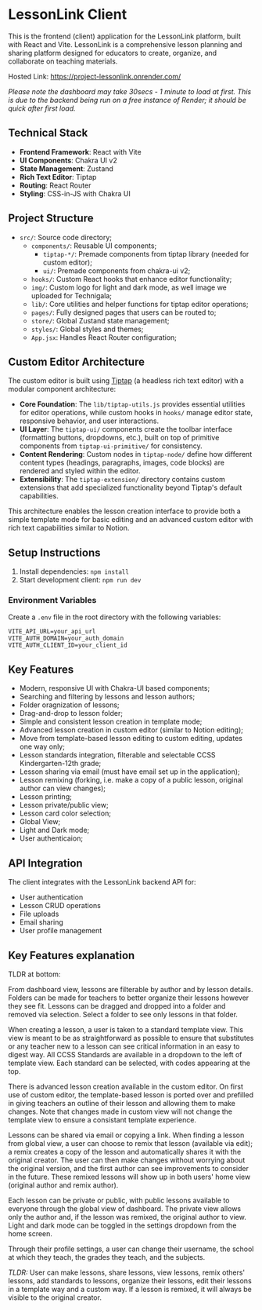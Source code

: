 # LessonLink Client

This is the frontend (client) application for the LessonLink platform, built with React and Vite. LessonLink is a comprehensive lesson planning and sharing platform designed for educators to create, organize, and collaborate on teaching materials.

Hosted Link: https://project-lessonlink.onrender.com/

*Please note the dashboard may take 30secs - 1 minute to load at first. This is due to the backend being run on a free instance of Render; it should be quick after first load.*

## Technical Stack

- **Frontend Framework**: React with Vite
- **UI Components**: Chakra UI v2
- **State Management**: Zustand
- **Rich Text Editor**: Tiptap
- **Routing**: React Router
- **Styling**: CSS-in-JS with Chakra UI

## Project Structure

- `src/`: Source code directory;
  - `components/`: Reusable UI components;
    - `tiptap-*/`: Premade components from tiptap library (needed for custom editor);
    - `ui/`: Premade components from chakra-ui v2;
  - `hooks/`: Custom React hooks that enhance editor functionality;
  - `img/`: Custom logo for light and dark mode, as well image we uploaded for Technigala;
  - `lib/`: Core utilities and helper functions for tiptap editor operations;
  - `pages/`: Fully designed pages that users can be routed to;
  - `store/`: Global Zustand state management;
  - `styles/`: Global styles and themes;
  - `App.jsx`: Handles React Router configuration;

## Custom Editor Architecture

The custom editor is built using [Tiptap](https://tiptap.dev/) (a headless rich text editor) with a modular component architecture:

- **Core Foundation**: The `lib/tiptap-utils.js` provides essential utilities for editor operations, while custom hooks in `hooks/` manage editor state, responsive behavior, and user interactions.  
- **UI Layer**: The `tiptap-ui/` components create the toolbar interface (formatting buttons, dropdowns, etc.), built on top of primitive components from `tiptap-ui-primitive/` for consistency.  
- **Content Rendering**: Custom nodes in `tiptap-node/` define how different content types (headings, paragraphs, images, code blocks) are rendered and styled within the editor.  
- **Extensibility**: The `tiptap-extension/` directory contains custom extensions that add specialized functionality beyond Tiptap's default capabilities.

This architecture enables the lesson creation interface to provide both a simple template mode for basic editing and an advanced custom editor with rich text capabilities similar to Notion.

## Setup Instructions

1. Install dependencies: `npm install`
2. Start development client: `npm run dev`

### Environment Variables

Create a `.env` file in the root directory with the following variables:
```
VITE_API_URL=your_api_url
VITE_AUTH_DOMAIN=your_auth_domain
VITE_AUTH_CLIENT_ID=your_client_id
```

## Key Features

- Modern, responsive UI with Chakra-UI based components;
- Searching and filtering by lessons and lesson authors;
- Folder oragnization of lessons;
- Drag-and-drop to lesson folder;
- Simple and consistent lesson creation in template mode;
- Advanced lesson creation in custom editor (similar to Notion editing);
- Move from template-based lesson editing to custom editing, updates one way only;
- Lesson standards integration, filterable and selectable CCSS Kindergarten-12th grade;
- Lesson sharing via email (must have email set up in the application);
- Lesson remixing (forking, i.e. make a copy of a public lesson, original author can view changes);
- Lesson printing;
- Lesson private/public view;
- Lesson card color selection;
- Global View;
- Light and Dark mode;
- User authenticaion;

## API Integration

The client integrates with the LessonLink backend API for:
- User authentication
- Lesson CRUD operations
- File uploads
- Email sharing
- User profile management

## Key Features explanation
TLDR at bottom: 

From dashboard view, lessons are filterable by author and by lesson details. Folders can be made for teachers to better organize their lessons however they see fit. Lessons can be dragged and dropped into a folder and removed via selection. Select a folder to see only lessons in that folder.

When creating a lesson, a user is taken to a standard template view. This view is meant to be as straightforward as possible to ensure that substitutes or any teacher new to a lesson can see critical information in an easy to digest way. All CCSS Standards are available in a dropdown to the left of template view. Each standard can be selected, with codes appearing at the top.

There is advanced lesson creation available in the custom editor. On first use of custom editor, the template-based lesson is ported over and prefilled in giving teachers an outline of their lesson and allowing them to make changes. Note that changes made in custom view will not change the template view to ensure a consistant template experience.

Lessons can be shared via email or copying a link. When finding a lesson from global view, a user can choose to remix that lesson (available via edit); a remix creates a copy of the lesson and automatically shares it with the original creator. The user can then make changes without worrying about the original version, and the first author can see improvements to consider in the future. These remixed lessons will show up in both users' home view (original author and remix author).

Each lesson can be private or public, with public lessons available to everyone through the global view of dashboard. The private view allows only the author and, if the lesson was remixed, the original author to view. Light and dark mode can be toggled in the settings dropdown from the home screen.

Through their profile settings, a user can change their username, the school at which they teach, the grades they teach, and the subjects.

*TLDR:* User can make lessons, share lessons, view lessons, remix others' lessons, add standards to lessons, organize their lessons, edit their lessons in a template way and a custom way. If a lesson is remixed, it will always be visible to the original creator.
